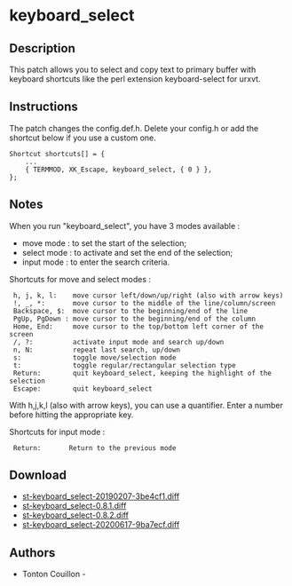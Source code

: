 keyboard\_select
================

Description
-----------
This patch allows you to select and copy text to primary buffer with keyboard
shortcuts like the perl extension keyboard-select for urxvt.

Instructions
------------
The patch changes the config.def.h. Delete your config.h or add the shortcut
below if you use a custom one.

	Shortcut shortcuts[] = {
		...
		{ TERMMOD, XK_Escape, keyboard_select, { 0 } },
	};

Notes
-----
When you run "keyboard\_select", you have 3 modes available :

* move mode :   to set the start of the selection;
* select mode : to activate and set the end of the selection;
* input mode :  to enter the search criteria.

Shortcuts for move and select modes :

	 h, j, k, l:    move cursor left/down/up/right (also with arrow keys)
	 !, _, *:       move cursor to the middle of the line/column/screen
	 Backspace, $:  move cursor to the beginning/end of the line
	 PgUp, PgDown : move cursor to the beginning/end of the column
	 Home, End:     move cursor to the top/bottom left corner of the screen
	 /, ?:          activate input mode and search up/down
	 n, N:          repeat last search, up/down
	 s:             toggle move/selection mode
	 t:             toggle regular/rectangular selection type
	 Return:        quit keyboard_select, keeping the highlight of the selection
	 Escape:        quit keyboard_select

With h,j,k,l (also with arrow keys), you can use a quantifier. Enter a number
before hitting the appropriate key.

Shortcuts for input mode :

	 Return:       Return to the previous mode

Download
--------
* [st-keyboard\_select-20190207-3be4cf1.diff](st-keyboard_select-20190207-3be4cf1.diff)
* [st-keyboard\_select-0.8.1.diff](st-keyboard_select-0.8.1.diff)
* [st-keyboard\_select-0.8.2.diff](st-keyboard_select-0.8.2.diff)
* [st-keyboard\_select-20200617-9ba7ecf.diff](st-keyboard_select-20200617-9ba7ecf.diff)

Authors
-------
* Tonton Couillon - <la dot luge at free dot fr>
